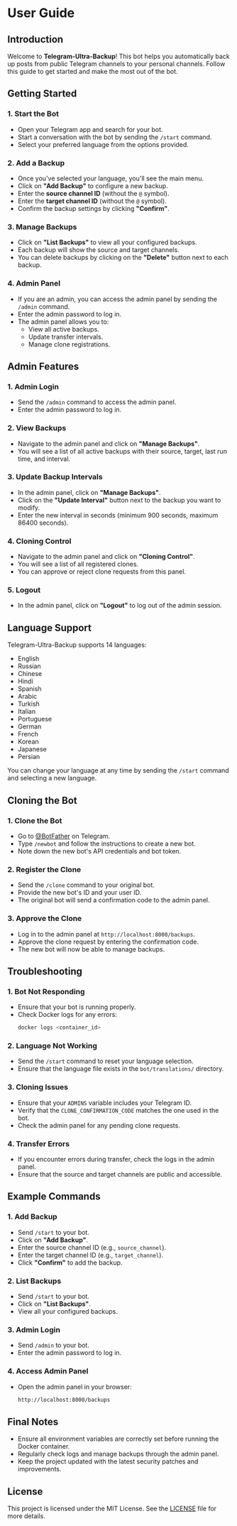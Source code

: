 # User Guide

## Introduction
Welcome to **Telegram-Ultra-Backup**! This bot helps you automatically back up posts from public Telegram channels to your personal channels. Follow this guide to get started and make the most out of the bot.

## Getting Started

### 1. Start the Bot
- Open your Telegram app and search for your bot.
- Start a conversation with the bot by sending the `/start` command.
- Select your preferred language from the options provided.

### 2. Add a Backup
- Once you've selected your language, you'll see the main menu.
- Click on **"Add Backup"** to configure a new backup.
- Enter the **source channel ID** (without the `@` symbol).
- Enter the **target channel ID** (without the `@` symbol).
- Confirm the backup settings by clicking **"Confirm"**.

### 3. Manage Backups
- Click on **"List Backups"** to view all your configured backups.
- Each backup will show the source and target channels.
- You can delete backups by clicking on the **"Delete"** button next to each backup.

### 4. Admin Panel
- If you are an admin, you can access the admin panel by sending the `/admin` command.
- Enter the admin password to log in.
- The admin panel allows you to:
  - View all active backups.
  - Update transfer intervals.
  - Manage clone registrations.

## Admin Features

### 1. Admin Login
- Send the `/admin` command to access the admin panel.
- Enter the admin password to log in.

### 2. View Backups
- Navigate to the admin panel and click on **"Manage Backups"**.
- You will see a list of all active backups with their source, target, last run time, and interval.

### 3. Update Backup Intervals
- In the admin panel, click on **"Manage Backups"**.
- Click on the **"Update Interval"** button next to the backup you want to modify.
- Enter the new interval in seconds (minimum 900 seconds, maximum 86400 seconds).

### 4. Cloning Control
- Navigate to the admin panel and click on **"Cloning Control"**.
- You will see a list of all registered clones.
- You can approve or reject clone requests from this panel.

### 5. Logout
- In the admin panel, click on **"Logout"** to log out of the admin session.

## Language Support
Telegram-Ultra-Backup supports 14 languages:
- English
- Russian
- Chinese
- Hindi
- Spanish
- Arabic
- Turkish
- Italian
- Portuguese
- German
- French
- Korean
- Japanese
- Persian

You can change your language at any time by sending the `/start` command and selecting a new language.

## Cloning the Bot

### 1. Clone the Bot
- Go to [@BotFather](https://t.me/BotFather) on Telegram.
- Type `/newbot` and follow the instructions to create a new bot.
- Note down the new bot's API credentials and bot token.

### 2. Register the Clone
- Send the `/clone` command to your original bot.
- Provide the new bot's ID and your user ID.
- The original bot will send a confirmation code to the admin panel.

### 3. Approve the Clone
- Log in to the admin panel at `http://localhost:8000/backups`.
- Approve the clone request by entering the confirmation code.
- The new bot will now be able to manage backups.

## Troubleshooting

### 1. Bot Not Responding
- Ensure that your bot is running properly.
- Check Docker logs for any errors:
  ```bash
  docker logs <container_id>
  ```

### 2. Language Not Working
- Send the `/start` command to reset your language selection.
- Ensure that the language file exists in the `bot/translations/` directory.

### 3. Cloning Issues
- Ensure that your `ADMINS` variable includes your Telegram ID.
- Verify that the `CLONE_CONFIRMATION_CODE` matches the one used in the bot.
- Check the admin panel for any pending clone requests.

### 4. Transfer Errors
- If you encounter errors during transfer, check the logs in the admin panel.
- Ensure that the source and target channels are public and accessible.

## Example Commands

### 1. Add Backup
- Send `/start` to your bot.
- Click on **"Add Backup"**.
- Enter the source channel ID (e.g., `source_channel`).
- Enter the target channel ID (e.g., `target_channel`).
- Click **"Confirm"** to add the backup.

### 2. List Backups
- Send `/start` to your bot.
- Click on **"List Backups"**.
- View all your configured backups.

### 3. Admin Login
- Send `/admin` to your bot.
- Enter the admin password to log in.

### 4. Access Admin Panel
- Open the admin panel in your browser:
  ```bash
  http://localhost:8000/backups
  ```

## Final Notes
- Ensure all environment variables are correctly set before running the Docker container.
- Regularly check logs and manage backups through the admin panel.
- Keep the project updated with the latest security patches and improvements.

## License
This project is licensed under the MIT License. See the [LICENSE](../LICENSE) file for more details.
